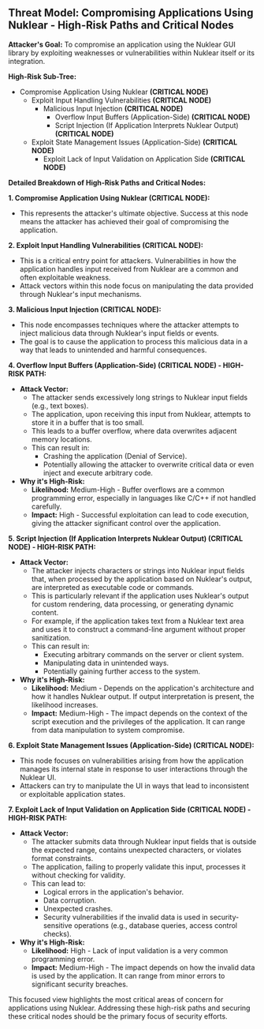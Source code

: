 ## Threat Model: Compromising Applications Using Nuklear - High-Risk Paths and Critical Nodes

**Attacker's Goal:** To compromise an application using the Nuklear GUI library by exploiting weaknesses or vulnerabilities within Nuklear itself or its integration.

**High-Risk Sub-Tree:**

*   Compromise Application Using Nuklear **(CRITICAL NODE)**
    *   Exploit Input Handling Vulnerabilities **(CRITICAL NODE)**
        *   Malicious Input Injection **(CRITICAL NODE)**
            *   Overflow Input Buffers (Application-Side) **(CRITICAL NODE)**
            *   Script Injection (If Application Interprets Nuklear Output) **(CRITICAL NODE)**
    *   Exploit State Management Issues (Application-Side) **(CRITICAL NODE)**
        *   Exploit Lack of Input Validation on Application Side **(CRITICAL NODE)**

**Detailed Breakdown of High-Risk Paths and Critical Nodes:**

**1. Compromise Application Using Nuklear (CRITICAL NODE):**

*   This represents the attacker's ultimate objective. Success at this node means the attacker has achieved their goal of compromising the application.

**2. Exploit Input Handling Vulnerabilities (CRITICAL NODE):**

*   This is a critical entry point for attackers. Vulnerabilities in how the application handles input received from Nuklear are a common and often exploitable weakness.
*   Attack vectors within this node focus on manipulating the data provided through Nuklear's input mechanisms.

**3. Malicious Input Injection (CRITICAL NODE):**

*   This node encompasses techniques where the attacker attempts to inject malicious data through Nuklear's input fields or events.
*   The goal is to cause the application to process this malicious data in a way that leads to unintended and harmful consequences.

**4. Overflow Input Buffers (Application-Side) (CRITICAL NODE) - HIGH-RISK PATH:**

*   **Attack Vector:**
    *   The attacker sends excessively long strings to Nuklear input fields (e.g., text boxes).
    *   The application, upon receiving this input from Nuklear, attempts to store it in a buffer that is too small.
    *   This leads to a buffer overflow, where data overwrites adjacent memory locations.
    *   This can result in:
        *   Crashing the application (Denial of Service).
        *   Potentially allowing the attacker to overwrite critical data or even inject and execute arbitrary code.
*   **Why it's High-Risk:**
    *   **Likelihood:** Medium-High - Buffer overflows are a common programming error, especially in languages like C/C++ if not handled carefully.
    *   **Impact:** High - Successful exploitation can lead to code execution, giving the attacker significant control over the application.

**5. Script Injection (If Application Interprets Nuklear Output) (CRITICAL NODE) - HIGH-RISK PATH:**

*   **Attack Vector:**
    *   The attacker injects characters or strings into Nuklear input fields that, when processed by the application based on Nuklear's output, are interpreted as executable code or commands.
    *   This is particularly relevant if the application uses Nuklear's output for custom rendering, data processing, or generating dynamic content.
    *   For example, if the application takes text from a Nuklear text area and uses it to construct a command-line argument without proper sanitization.
    *   This can result in:
        *   Executing arbitrary commands on the server or client system.
        *   Manipulating data in unintended ways.
        *   Potentially gaining further access to the system.
*   **Why it's High-Risk:**
    *   **Likelihood:** Medium - Depends on the application's architecture and how it handles Nuklear output. If output interpretation is present, the likelihood increases.
    *   **Impact:** Medium-High - The impact depends on the context of the script execution and the privileges of the application. It can range from data manipulation to system compromise.

**6. Exploit State Management Issues (Application-Side) (CRITICAL NODE):**

*   This node focuses on vulnerabilities arising from how the application manages its internal state in response to user interactions through the Nuklear UI.
*   Attackers can try to manipulate the UI in ways that lead to inconsistent or exploitable application states.

**7. Exploit Lack of Input Validation on Application Side (CRITICAL NODE) - HIGH-RISK PATH:**

*   **Attack Vector:**
    *   The attacker submits data through Nuklear input fields that is outside the expected range, contains unexpected characters, or violates format constraints.
    *   The application, failing to properly validate this input, processes it without checking for validity.
    *   This can lead to:
        *   Logical errors in the application's behavior.
        *   Data corruption.
        *   Unexpected crashes.
        *   Security vulnerabilities if the invalid data is used in security-sensitive operations (e.g., database queries, access control checks).
*   **Why it's High-Risk:**
    *   **Likelihood:** High - Lack of input validation is a very common programming error.
    *   **Impact:** Medium-High - The impact depends on how the invalid data is used by the application. It can range from minor errors to significant security breaches.

This focused view highlights the most critical areas of concern for applications using Nuklear. Addressing these high-risk paths and securing these critical nodes should be the primary focus of security efforts.
